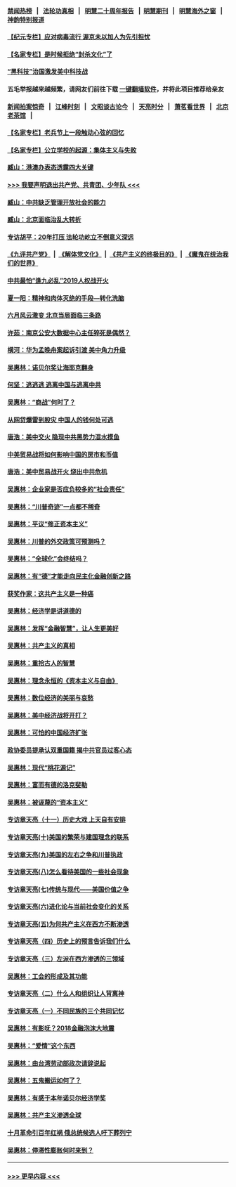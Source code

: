 #### [禁闻热榜](热点新闻.md?=0)  &nbsp;&nbsp;|&nbsp;&nbsp; [法轮功真相](https://github.com/gfw-breaker/truth/blob/master/README.md?=0) &nbsp;&nbsp;|&nbsp;&nbsp; [明慧二十周年报告](https://github.com/gfw-breaker/mh-reports/blob/master/README.md?=0) &nbsp;&nbsp;|&nbsp;&nbsp;[明慧期刊](https://github.com/gfw-breaker/mh-qikan) &nbsp;&nbsp;|&nbsp;&nbsp; [明慧海外之窗](https://github.com/gfw-breaker/mh-news/blob/master/README.md?=0) &nbsp;&nbsp;|&nbsp;&nbsp; [神韵特别报道](https://github.com/gfw-breaker/mh-news/blob/master/shenyun.md?=0)
#### [【纪元专栏】应对病毒流行 渥京未以加人为先引担忧](../pages/nsc423/n11875714.md?t=03111802) 
#### [【名家专栏】是时候拒绝“封杀文化”了](../pages/nsc423/n11814093.md?t=03111802) 
#### [“黑科技”治国激发美中科技战](../pages/nsc423/n11638056.md?t=03111802) 
#### 五毛举报越来越频繁，请网友们前往下载 [一键翻墙软件](https://github.com/gfw-breaker/ssr-accounts)，并将此项目推荐给亲友
#### [新闻拍案惊奇](https://github.com/gfw-breaker/banned-news/blob/master/pages/link4.md) &nbsp;&nbsp;|&nbsp;&nbsp; [江峰时刻](https://github.com/gfw-breaker/banned-news/blob/master/pages/link4.md) &nbsp;&nbsp;|&nbsp;&nbsp; [文昭谈古论今](https://github.com/gfw-breaker/banned-news/blob/master/pages/link4.md) &nbsp;&nbsp;|&nbsp;&nbsp; [天亮时分](https://github.com/gfw-breaker/banned-news/blob/master/pages/link4.md) &nbsp;&nbsp;|&nbsp;&nbsp; [萧茗看世界](https://github.com/gfw-breaker/banned-news/blob/master/pages/link4.md) &nbsp;&nbsp;|&nbsp;&nbsp; [北京老茶馆](https://github.com/gfw-breaker/banned-news/blob/master/pages/link4.md) &nbsp;&nbsp;|&nbsp;&nbsp; 
#### [【名家专栏】老兵节上一段触动心弦的回忆](../pages/nsc423/n11646016.md?t=03111802) 
#### [【名家专栏】公立学校的起源：集体主义与失败](../pages/nsc423/n11601833.md?t=03111802) 
#### [臧山：港澳办表态透露四大关键](../pages/nsc423/n11421628.md?t=03111802) 
#### [>>> 我要声明退出共产党、共青团、少年队 <<<](https://github.com/begood0513/goodnews/blob/master/quit/letter.md) 
#### [臧山：中共缺乏管理开放社会的能力](../pages/nsc423/n11407457.md?t=03111802) 
#### [臧山：北京面临治乱大转折](../pages/nsc423/n11406895.md?t=03111802) 
#### [专访胡平：20年打压 法轮功屹立不倒意义深远](../pages/nsc423/n11398800.md?t=03111802) 
#### [《九评共产党》](https://github.com/begood0513/9ping.md/blob/master/README.md) &nbsp;|&nbsp; [《解体党文化》](../../../../jtdwh.md/blob/master/README.md)  &nbsp;|&nbsp; [《共产主义的终极目的》](../../../../gczydzjmd.md/blob/master/README.md) &nbsp;|&nbsp; [《魔鬼在统治我们的世界》](../../../../mgztzwmdsj.md/blob/master/README.md) 
#### [中共最怕“逢九必乱”2019人权战开火](../pages/nsc423/n11385248.md?t=03111802) 
#### [夏一阳：精神和肉体灭绝的手段—转化洗脑](../pages/nsc423/n11368250.md?t=03111802) 
#### [六月风云激变 北京当局面临三条路](../pages/nsc423/n11313668.md?t=03111802) 
#### [许茹：南京公安大数据中心主任猝死是偶然？](../pages/nsc423/n11064744.md?t=03111802) 
#### [横河：华为孟晚舟案起诉引渡 美中角力升级](../pages/nsc423/n11027230.md?t=03111802) 
#### [吴惠林：诺贝尔奖让海耶克翻身](../pages/nsc423/n10890049.md?t=03111802) 
#### [何坚：逃逃逃 逃离中国与逃离中共](../pages/nsc423/n10592891.md?t=03111802) 
#### [吴惠林：“商战”何时了？](../pages/nsc423/n10573558.md?t=03111802) 
#### [从网贷爆雷到股灾 中国人的钱何处可逃](../pages/nsc423/n10572800.md?t=03111802) 
#### [唐浩：美中交火 隐现中共黑势力混水摸鱼](../pages/nsc423/n10544040.md?t=03111802) 
#### [中美贸易战将如何影响中国的房市和币值](../pages/nsc423/n10543697.md?t=03111802) 
#### [唐浩：美中贸易战开火 烧出中共危机](../pages/nsc423/n10540126.md?t=03111802) 
#### [吴惠林：企业家是否应负较多的“社会责任”](../pages/nsc423/n10535022.md?t=03111802) 
#### [吴惠林：“川普奇迹”一点都不稀奇](../pages/nsc423/n10512808.md?t=03111802) 
#### [吴惠林：平议“修正资本主义”](../pages/nsc423/n10495724.md?t=03111802) 
#### [吴惠林：川普的外交政策可预测吗？](../pages/nsc423/n10462387.md?t=03111802) 
#### [吴惠林：“全球化”会终结吗？](../pages/nsc423/n10452838.md?t=03111802) 
#### [吴惠林：有“德”才能走向民主化金融创新之路](../pages/nsc423/n10432292.md?t=03111802) 
#### [获奖作家：这共产主义是一种癌](../pages/nsc423/n10431541.md?t=03111802) 
#### [吴惠林：经济学是讲道德的](../pages/nsc423/n10398014.md?t=03111802) 
#### [吴惠林：发挥“金融智慧”，让人生更美好](../pages/nsc423/n10375019.md?t=03111802) 
#### [吴惠林：共产主义的真相](../pages/nsc423/n10351394.md?t=03111802) 
#### [吴惠林：重拾古人的智慧](../pages/nsc423/n10337691.md?t=03111802) 
#### [吴惠林：理念永恒的《资本主义与自由》](../pages/nsc423/n10316274.md?t=03111802) 
#### [吴惠林：数位经济的美丽与哀愁](../pages/nsc423/n10292946.md?t=03111802) 
#### [吴惠林：美中经济战将开打？](../pages/nsc423/n10258825.md?t=03111802) 
#### [吴惠林：可怕的中国经济扩张](../pages/nsc423/n10219147.md?t=03111802) 
#### [政协委员提承认双重国籍 揭中共官员过客心态](../pages/nsc423/n10208809.md?t=03111802) 
#### [吴惠林：现代“桃花源记”](../pages/nsc423/n10185234.md?t=03111802) 
#### [吴惠林：富而有德的洛克斐勒](../pages/nsc423/n10142264.md?t=03111802) 
#### [吴惠林：被诬蔑的“资本主义”](../pages/nsc423/n10124816.md?t=03111802) 
#### [专访章天亮（十一）历史大戏 上天自有安排](../pages/nsc423/n10094905.md?t=03111802) 
#### [专访章天亮(十)美国的繁荣与建国理念的联系](../pages/nsc423/n10094899.md?t=03111802) 
#### [专访章天亮(九)美国的左右之争和川普执政](../pages/nsc423/n10094889.md?t=03111802) 
#### [专访章天亮(八)怎么看待美国的一些社会现象](../pages/nsc423/n10094857.md?t=03111802) 
#### [专访章天亮(七)传统与现代——美国价值之争](../pages/nsc423/n10093140.md?t=03111802) 
#### [专访章天亮(六)进化论与当前社会变化的关系](../pages/nsc423/n10092036.md?t=03111802) 
#### [专访章天亮(五)为何共产主义在西方不断渗透](../pages/nsc423/n10083620.md?t=03111802) 
#### [专访章天亮（四）历史上的预言告诉我们什么](../pages/nsc423/n10083606.md?t=03111802) 
#### [专访章天亮（三）左派在西方渗透的三领域](../pages/nsc423/n10081115.md?t=03111802) 
#### [吴惠林：工会的形成及其功能](../pages/nsc423/n10080633.md?t=03111802) 
#### [专访章天亮（二）什么人和组织让人背离神](../pages/nsc423/n10076637.md?t=03111802) 
#### [专访章天亮（一）不同民族的三个共同记忆](../pages/nsc423/n10074188.md?t=03111802) 
#### [吴惠林：有影呒？2018金融泡沫大地震](../pages/nsc423/n10040534.md?t=03111802) 
#### [吴惠林：“爱情”这个东西](../pages/nsc423/n10019423.md?t=03111802) 
#### [吴惠林：由台湾劳动部政次请辞说起](../pages/nsc423/n9979679.md?t=03111802) 
#### [吴惠林：五鬼搬运如何了？](../pages/nsc423/n9925338.md?t=03111802) 
#### [吴惠林：有感于本年诺贝尔经济学奖](../pages/nsc423/n9871883.md?t=03111802) 
#### [吴惠林：共产主义渗透全球](../pages/nsc423/n9812748.md?t=03111802) 
#### [十月革命引百年红祸 俄总统候选人吁下葬列宁](../pages/nsc423/n9810182.md?t=03111802) 
#### [吴惠林：停滞性膨胀何时来到？](../pages/nsc423/n9764136.md?t=03111802) 

----
#### [ >>> 更早内容 <<< ](../indexes/nsc423-earlier.md)
